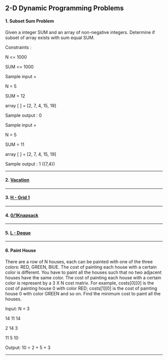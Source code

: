 ## 2-D Dynamic Programming Problems

#### 1. Subset Sum Problem

Given a integer SUM and an array of non-negative integers. Determine if subset of array exists with sum equal SUM.

Constraints :

N <= 1000

SUM <= 1000

Sample input =

N = 5

SUM = 12

array [ ] = [2, 7, 4, 15, 19]

Sample output : 0

Sample input =

N = 5

SUM = 11

array [ ] = [2, 7, 4, 15, 19]

Sample output : 1 ({7,4})

---

#### 2. [ Vacation ](https://atcoder.jp/contests/dp/tasks/dp_cs)

---

#### 3. [ H - Grid 1 ](https://atcoder.jp/contests/dp/tasks/dp_h)

---

#### 4. [ 0/1Knapsack ](https://www.spoj.com/problems/KNAPSACK/)

---

#### 5. [ L - Deque ](https://atcoder.jp/contests/dp/tasks/dp_l)

---

#### 6. Paint House

There are a row of N houses, each can be painted with one of the three colors: RED,
GREEN, BlUE. The cost of painting each house with a certain color is different.
You have to paint all the houses such that no two adjacent houses have the same color.
The cost of painting each house with a certain color is represent by a 3 X N cost matrix.
For example, costs[0][0] is the cost of painting house 0 with color RED;
costs[1][0] is the cost of painting house 0 with color GREEN and so on.
Find the minimum cost to paint all the houses.

Input:
N = 3

14 11 14

2 14 3

11 5 10

Output: 10 = 2 + 5 + 3

---
